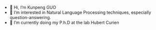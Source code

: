 - 👋 Hi, I’m Kunpeng GUO
- 👀 I’m interested in Natural Language Processing techniques, especially question-answering.
- 🌱 I’m currently doing my P.h.D at the lab Hubert Curien

<!---
G-K-P/G-K-P is a ✨ special ✨ repository because its `README.md` (this file) appears on your GitHub profile.
You can click the Preview link to take a look at your changes.
--->
